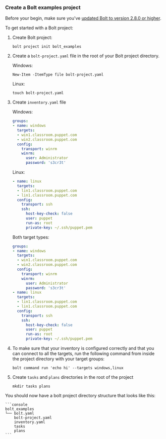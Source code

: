 ### Create a Bolt examples project

Before your begin, make sure you've [updated Bolt to version 2.8.0 or
higher](./bolt_installing.md).

To get started with a Bolt project:

1. Create Bolt project:

   ```
   bolt project init bolt_examples
   ```

2. Create a `bolt-project.yaml` file in the root of your Bolt project directory.

   Windows:
   ```
   New-Item -ItemType file bolt-project.yaml
   ```

   Linux:
   ```
   touch bolt-project.yaml
   ```

3. Create `inventory.yaml` file

    Windows:
    ```yaml
    groups:
    - name: windows
      targets:
      - win1.classroom.puppet.com
      - win2.classroom.puppet.com
      config:
        transport: winrm
        winrm:
          user: Administrator
          password: 's3cr3t'
    ```
    Linux:
    ```yaml
    - name: linux
      targets:
      - lin1.classroom.puppet.com
      - lin1.classroom.puppet.com
      config:
        transport: ssh
        ssh:
          host-key-check: false
          user: puppet
          run-as: root
          private-key: ~/.ssh/puppet.pem
    ```

    Both target types:
    ```yaml
    groups:
    - name: windows
      targets:
      - win1.classroom.puppet.com
      - win2.classroom.puppet.com
      config:
        transport: winrm
        winrm:
          user: Administrator
          password: 's3cr3t'
    - name: linux
      targets:
      - lin1.classroom.puppet.com
      - lin1.classroom.puppet.com
      config:
        transport: ssh
        ssh:
          host-key-check: false
          user: puppet
          run-as: root
          private-key: ~/.ssh/puppet.pem
    ```

4. To make sure that your inventory is configured correctly and that you can connect to all the targets, run the following command from inside the project directory with your target groups: 

    ```
    bolt command run 'echo hi' --targets windows,linux
    ```

5. Create `tasks` and `plans` directories in the root of the project

    ```
    mkdir tasks plans
    ````

You should now have a bolt project directory structure that looks like this:

    ```console
    bolt_examples
    └── bolt.yaml
        bolt-project.yaml
        inventory.yaml
        tasks
        plans
    ```

